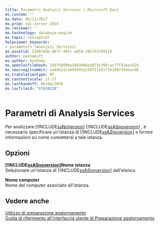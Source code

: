 ```yaml
---
title: Parametri Analysis Services | Microsoft Docs
ms.custom: ''
ms.date: 06/13/2017
ms.prod: sql-server-2014
ms.reviewer: ''
ms.technology: database-engine
ms.topic: conceptual
helpviewer_keywords:
- parameters [Analysis Services]
ms.assetid: 52083ddb-d677-49fc-ad59-285743f4921d
author: mashamsft
ms.author: mathoma
ms.openlocfilehash: 339758d99a2b0360be1073c39bcac77f43aec629
ms.sourcegitcommit: ad4d92dce894592a259721a1571b1d8736abacdb
ms.translationtype: MT
ms.contentlocale: it-IT
ms.lasthandoff: 08/04/2020
ms.locfileid: "87628238"
---
```

# <a name="analysis-services-parameters"></a>Parametri di Analysis Services
  Per analizzare [!INCLUDE[ssNoVersion](../../includes/ssnoversion-md.md)] [!INCLUDE[ssASnoversion](../../includes/ssasnoversion-md.md)] , è necessario specificare un'istanza di [!INCLUDE[ssASnoversion](../../includes/ssasnoversion-md.md)] e fornire informazioni su come connettersi a tale istanza.  
  
## <a name="options"></a>Opzioni  
 **[!INCLUDE[ssASnoversion](../../includes/ssasnoversion-md.md)]Nome istanza**  
 Selezionare un'istanza di [!INCLUDE[ssASnoversion](../../includes/ssasnoversion-md.md)] dall'elenco.  
  
 **Nome computer**  
 Nome del computer associato all'istanza.  
  
## <a name="see-also"></a>Vedere anche  
 [Utilizzo di preparazione aggiornamento](../../../2014/sql-server/install/working-with-upgrade-advisor.md)   
 [Guida di riferimento all'interfaccia utente di Preparazione aggiornamento](../../../2014/sql-server/install/upgrade-advisor-user-interface-reference.md)  
  
  
